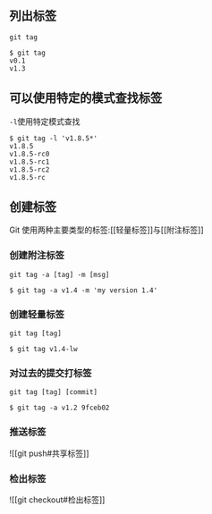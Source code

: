 ## 列出标签
`git tag`

```shell
$ git tag
v0.1
v1.3
```

## 可以使用特定的模式查找标签
`-l`使用特定模式查找

```shell
$ git tag -l 'v1.8.5*'
v1.8.5 
v1.8.5-rc0 
v1.8.5-rc1 
v1.8.5-rc2 
v1.8.5-rc
```

## 创建标签

Git 使用两种主要类型的标签:[[轻量标签]]与[[附注标签]]

### 创建附注标签
`git tag -a [tag] -m [msg]`

```shell
$ git tag -a v1.4 -m 'my version 1.4'
```


### 创建轻量标签
`git tag [tag]`

```shell
$ git tag v1.4-lw
```

### 对过去的提交打标签
`git tag [tag] [commit]`

```shell
$ git tag -a v1.2 9fceb02
```

### 推送标签
![[git push#共享标签]]

### 检出标签
![[git checkout#检出标签]]